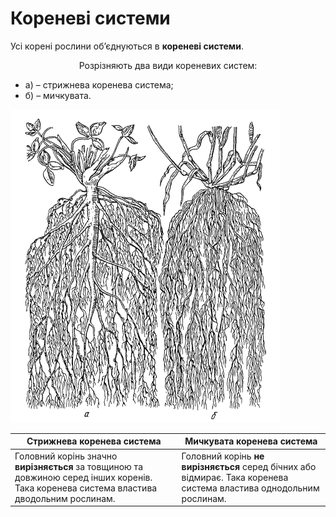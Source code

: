 
# Кореневi системи
Усi коренi рослини об’єднуються в **кореневi системи**.
<p align="center">Розрiзняють два види кореневих систем:</p>
<ul>
<li>а) – стрижнева коренева система;</li> 
<li>б) – мичкувата.</li>
</ul>

<img src="11.png" alt="Стрижнева та мичкувата кореневі системи" class="image"/>

| Стрижнева коренева система | Мичкувата коренева система |
| -- | -- |
| Головний корiнь значно **вирiзняється** за товщиною та довжиною серед iнших коренiв. Така коренева система властива дводольним рослинам. | Головний корiнь **не вирiзняється** серед бiчних або вiдмирає. Така коренева система властива однодольним рослинам. |
